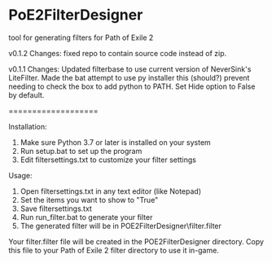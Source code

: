 # PoE2FilterDesigner
tool for generating filters for Path of Exile 2

v0.1.2
Changes:
fixed repo to contain source code instead of zip.

v0.1.1
Changes:
Updated filterbase to use current version of NeverSink's LiteFilter.
Made the bat attempt to use py installer this (should?) prevent needing to check the box to add python to PATH.
Set Hide option to False by default.

===================

Installation:
1. Make sure Python 3.7 or later is installed on your system
2. Run setup.bat to set up the program
3. Edit filtersettings.txt to customize your filter settings

Usage:
1. Open filtersettings.txt in any text editor (like Notepad)
2. Set the items you want to show to "True"
3. Save filtersettings.txt
4. Run run_filter.bat to generate your filter
5. The generated filter will be in POE2FilterDesigner\filter.filter

Your filter.filter file will be created in the POE2FilterDesigner directory.
Copy this file to your Path of Exile 2 filter directory to use it in-game.
